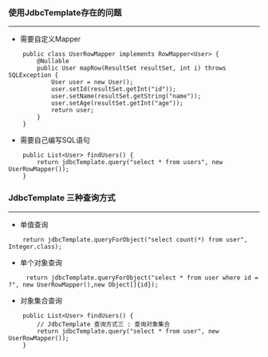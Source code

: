### 使用JdbcTemplate存在的问题
---
 * 需要自定义Mapper
```
    public class UserRowMapper implements RowMapper<User> {
        @Nullable
        public User mapRow(ResultSet resultSet, int i) throws SQLException {
            User user = new User();
            user.setId(resultSet.getInt("id"));
            user.setName(resultSet.getString("name"));
            user.setAge(resultSet.getInt("age"));
            return user;
        }
    }
```
  * 需要自己编写SQL语句
``` 
    public List<User> findUsers() {
        return jdbcTemplate.query("select * from users", new UserRowMapper());
    } 
``` 

### JdbcTemplate 三种查询方式
---
 * 单值查询
```
    return jdbcTemplate.queryForObject("select count(*) from user", Integer.class);
```
 * 单个对象查询
```
     return jdbcTemplate.queryForObject("select * from user where id = ?", new UserRowMapper(),new Object[]{id});
```
 * 对象集合查询
```
    public List<User> findUsers() {
        // JdbcTemplate 查询方式三 : 查询对象集合
        return jdbcTemplate.query("select * from user", new UserRowMapper());
    }
```